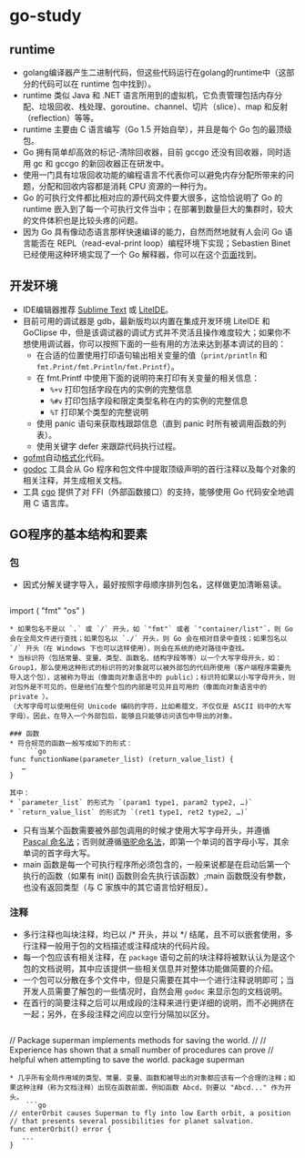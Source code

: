 # go-study

## runtime
* golang编译器产生二进制代码，但这些代码运行在golang的runtime中（这部分的代码可以在 runtime 包中找到）。
* runtime 类似 Java 和 .NET 语言所用到的虚拟机，它负责管理包括内存分配、垃圾回收、栈处理、goroutine、channel、切片（slice）、map 和反射（reflection）等等。
* runtime 主要由 C 语言编写（Go 1.5 开始自举），并且是每个 Go 包的最顶级包。
* Go 拥有简单却高效的标记-清除回收器，目前 gccgo 还没有回收器，同时适用 gc 和 gccgo 的新回收器正在研发中。
* 使用一门具有垃圾回收功能的编程语言不代表你可以避免内存分配所带来的问题，分配和回收内容都是消耗 CPU 资源的一种行为。
* Go 的可执行文件都比相对应的源代码文件要大很多，这恰恰说明了 Go 的 runtime 嵌入到了每一个可执行文件当中；在部署到数量巨大的集群时，较大的文件体积也是比较头疼的问题。
* 因为 Go 具有像动态语言那样快速编译的能力，自然而然地就有人会问 Go 语言能否在 REPL（read-eval-print loop）编程环境下实现；Sebastien Binet 已经使用这种环境实现了一个 Go 解释器，你可以在这个[页面](https://github.com/sbinet/igo)找到。

## 开发环境
* IDE编辑器推荐 [Sublime Text](http://liteide.org/cn/documents/) 或 [LiteIDE](http://liteide.org/cn/documents/)。
* 目前可用的调试器是 gdb，最新版均以内置在集成开发环境 LiteIDE 和 GoClipse 中，但是该调试器的调试方式并不灵活且操作难度较大；如果你不想使用调试器，你可以按照下面的一些有用的方法来达到基本调试的目的：
	* 在合适的位置使用打印语句输出相关变量的值（`print/println` 和 `fmt.Print/fmt.Println/fmt.Printf`）。
	* 在 fmt.Printf 中使用下面的说明符来打印有关变量的相关信息：
		* `%+v` 打印包括字段在内的实例的完整信息
		* `%#v` 打印包括字段和限定类型名称在内的实例的完整信息
		* `%T` 打印某个类型的完整说明
	* 使用 panic 语句来获取栈跟踪信息（直到 panic 时所有被调用函数的列表）。
	* 使用关键字 defer 来跟踪代码执行过程。
* [gofmt](https://golang.org/cmd/gofmt/)自动[格式化](https://github.com/Unknwon/the-way-to-go_ZH_CN/blob/master/eBook/03.5.md)代码。
* [godoc](https://godoc.org/golang.org/x/tools/cmd/godoc) 工具会从 Go 程序和包文件中提取顶级声明的首行注释以及每个对象的相关注释，并生成相关文档。
* 工具 [cgo](http://golang.org/cmd/cgo) 提供了对 FFI（外部函数接口）的支持，能够使用 Go 代码安全地调用 C 语言库。

## GO程序的基本结构和要素
### 包
* 因式分解关键字导入，最好按照字母顺序排列包名，这样做更加清晰易读。
	```go
import (
   "fmt"
   "os"
)
```
* 如果包名不是以 `.` 或 `/` 开头，如 `"fmt"` 或者 `"container/list"`，则 Go 会在全局文件进行查找；如果包名以 `./` 开头，则 Go 会在相对目录中查找；如果包名以 `/` 开头（在 Windows 下也可以这样使用），则会在系统的绝对路径中查找。
* 当标识符（包括常量、变量、类型、函数名、结构字段等等）以一个大写字母开头，如：Group1，那么使用这种形式的标识符的对象就可以被外部包的代码所使用（客户端程序需要先导入这个包），这被称为导出（像面向对象语言中的 public）；标识符如果以小写字母开头，则对包外是不可见的，但是他们在整个包的内部是可见并且可用的（像面向对象语言中的 private ）。
（大写字母可以使用任何 Unicode 编码的字符，比如希腊文，不仅仅是 ASCII 码中的大写字母）。因此，在导入一个外部包后，能够且只能够访问该包中导出的对象。

### 函数
* 符合规范的函数一般写成如下的形式：
	```go
func functionName(parameter_list) (return_value_list) {
   …
}
```
	其中：
	* `parameter_list` 的形式为 `(param1 type1, param2 type2, …)`
	* `return_value_list` 的形式为 `(ret1 type1, ret2 type2, …)`
* 只有当某个函数需要被外部包调用的时候才使用大写字母开头，并遵循 [Pascal 命名法](https://baike.baidu.com/item/%E5%B8%95%E6%96%AF%E5%8D%A1%E5%91%BD%E5%90%8D%E6%B3%95/9464494?fr=aladdin)；否则就遵循[骆驼命名法](https://blog.csdn.net/f_zyj/article/details/51510085)，即第一个单词的首字母小写，其余单词的首字母大写。
* main 函数是每一个可执行程序所必须包含的，一般来说都是在启动后第一个执行的函数（如果有 init() 函数则会先执行该函数）;main 函数既没有参数，也没有返回类型（与 C 家族中的其它语言恰好相反）。

### 注释
* 多行注释也叫块注释，均已以 /* 开头，并以 */ 结尾，且不可以嵌套使用，多行注释一般用于包的文档描述或注释成块的代码片段。
* 每一个包应该有相关注释，在 `package` 语句之前的块注释将被默认认为是这个包的文档说明，其中应该提供一些相关信息并对整体功能做简要的介绍。
* 一个包可以分散在多个文件中，但是只需要在其中一个进行注释说明即可；当开发人员需要了解包的一些情况时，自然会用 `godoc` 来显示包的文档说明。
* 在首行的简要注释之后可以用成段的注释来进行更详细的说明，而不必拥挤在一起；另外，在多段注释之间应以空行分隔加以区分。
	```go
// Package superman implements methods for saving the world.
//
// Experience has shown that a small number of procedures can prove
// helpful when attempting to save the world.
package superman
```
* 几乎所有全局作用域的类型、常量、变量、函数和被导出的对象都应该有一个合理的注释；如果这种注释（称为文档注释）出现在函数前面，例如函数 Abcd，则要以 "Abcd..." 作为开头。
	```go
// enterOrbit causes Superman to fly into low Earth orbit, a position
// that presents several possibilities for planet salvation.
func enterOrbit() error {
   ...
}
```













